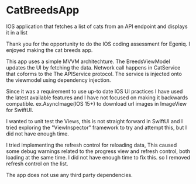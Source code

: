 # CatBreedsApp
IOS application that fetches a list of cats from an API endpoint and displays it in a list

Thank you for the opportunity to do the IOS coding assessment for Egeniq. I enjoyed making the cat breeds app. 

This app uses a simple MVVM architechture. The BreedsViewModel updates the UI by fetching the data. Network call happens in CatService that coforms to the The APIService protocol. The service is injected onto the viewmodel using dependency injection.  

Since it was a requirement to use up-to date IOS UI practices I have used the latest available features and I have not focused on making it backwards compatible. ex.AsyncImage(IOS 15+) to download url images in ImageView for SwiftUI.

I wanted to unit test the Views, this is not straight forward in SwiftUI and I tried exploring the "ViewInspector" framework to try and attempt this, but I did not have enough time.

I tried implementing the refresh control for reloading data, This caused some debug warnings related to the progress view and refresh control, both loading at the same time. I did not have enough time to fix this. so I removed refresh control on the list. 

The app does not use any third party dependencies. 




